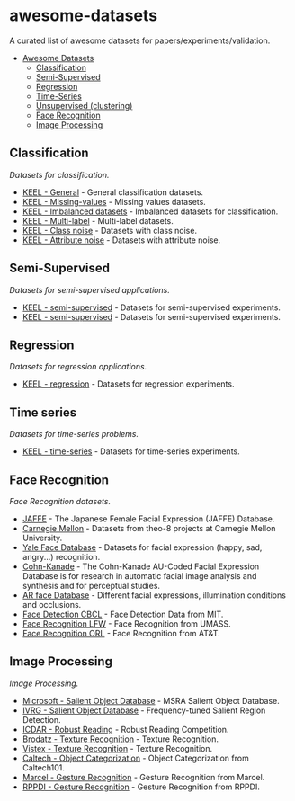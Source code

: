 awesome-datasets
================

A curated list of awesome datasets for papers/experiments/validation.

- [Awesome Datasets](#awesome-datasets)
	- [Classification](#classification)
	- [Semi-Supervised](#semi-supervised)
	- [Regression](#regression)
	- [Time-Series](#time-series)
	- [Unsupervised (clustering)](#unsupervised)
	- [Face Recognition](#face-recognition)
	- [Image Processing](#image-processing)

## Classification

*Datasets for classification.*

* [KEEL - General](http://sci2s.ugr.es/keel/category.php?cat=clas) - General classification datasets.
* [KEEL - Missing-values](http://sci2s.ugr.es/keel/missing.php) - Missing values datasets.
* [KEEL - Imbalanced datasets](http://sci2s.ugr.es/keel/imbalanced.php) - Imbalanced datasets for classification.
* [KEEL - Multi-label](http://sci2s.ugr.es/keel/multilabel.php) - Multi-label datasets.
* [KEEL - Class noise](http://sci2s.ugr.es/keel/classNoise.php) - Datasets with class noise.
* [KEEL - Attribute noise](http://sci2s.ugr.es/keel/attributeNoise.php) - Datasets with attribute noise.

## Semi-Supervised

*Datasets for semi-supervised applications.*

* [KEEL - semi-supervised](http://sci2s.ugr.es/keel/semisupervised.php) - Datasets for semi-supervised experiments.
* [KEEL - semi-supervised](http://sci2s.ugr.es/keel/semisupervised.php) - Datasets for semi-supervised experiments.

## Regression

*Datasets for regression applications.*

* [KEEL - regression](http://sci2s.ugr.es/keel/category.php?cat=reg) - Datasets for regression experiments.


## Time series

*Datasets for time-series problems.*

* [KEEL - time-series](http://sci2s.ugr.es/keel/category.php?cat=reg) - Datasets for time-series experiments.

## Face Recognition

*Face Recognition datasets.*

* [JAFFE](http://kasrl.org/jaffe.html) - The Japanese Female Facial Expression (JAFFE) Database.
* [Carnegie Mellon](http://www.cs.cmu.edu/afs/cs.cmu.edu/project/theo-8/faceimages/) - Datasets from theo-8 projects at Carnegie Mellon University.
* [Yale Face Database](http://vision.ucsd.edu/content/yale-face-database) - Datasets for facial expression (happy, sad, angry...) recognition.
* [Cohn-Kanade](http://www.pitt.edu/~emotion/ck-spread.htm) - The Cohn-Kanade AU-Coded Facial Expression Database is for research in automatic facial image analysis and synthesis and for perceptual studies.
* [AR face Database](http://www2.ece.ohio-state.edu/~aleix/ARdatabase.html) - Different facial expressions, illumination conditions and occlusions.
* [Face Detection CBCL](http://cbcl.mit.edu/software-datasets/FaceData2.html) - Face Detection Data from MIT.
* [Face Recognition LFW](http://vis-www.cs.umass.edu/lfw/) - Face Recognition from UMASS.
* [Face Recognition ORL](http://www.cl.cam.ac.uk/research/dtg/attarchive/facedatabase.html) - Face Recognition from AT&T.


## Image Processing

*Image Processing.*

* [Microsoft - Salient Object Database](http://research.microsoft.com/en-us/um/people/jiansun/SalientObject/salient_object.htm) - MSRA Salient Object Database.
* [IVRG - Salient Object Database](http://ivrgwww.epfl.ch/supplementary_material/RK_CVPR09/) - Frequency-tuned Salient Region Detection.
* [ICDAR - Robust Reading](http://dag.cvc.uab.es/icdar2013competition/?com=introduction) - Robust Reading Competition.
* [Brodatz - Texture Recognition](http://www.ux.uis.no/~tranden/brodatz.html) - Texture Recognition.
* [Vistex - Texture Recognition](http://vismod.media.mit.edu/vismod/imagery/VisionTexture/vistex.html) - Texture Recognition.
* [Caltech - Object Categorization](http://www.vision.caltech.edu/Image_Datasets/Caltech101/) - Object Categorization from Caltech101.
* [Marcel - Gesture Recognition](http://www.idiap.ch/resource/gestures/) - Gesture Recognition from Marcel.
* [RPPDI - Gesture Recognition](http://rppdi.ecomp.poli.br/gesture/database/) - Gesture Recognition from RPPDI.

